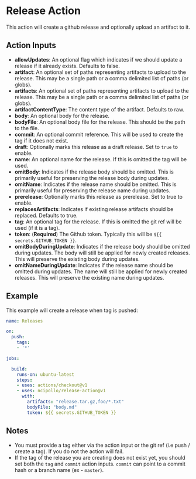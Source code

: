 # Release Action

This action will create a github release and optionally upload an artifact to it.

## Action Inputs
- **allowUpdates**: An optional flag which indicates if we should update a release if it already exists. Defaults to false.
- **artifact**: An optional set of paths representing artifacts to upload to the release. This may be a single path or a comma delimited list of paths (or globs).
- **artifacts**: An optional set of paths representing artifacts to upload to the release. This may be a single path or a comma delimited list of paths (or globs).
- **artifactContentType**: The content type of the artifact. Defaults to raw.
- **body**: An optional body for the release.
- **bodyFile**: An optional body file for the release. This should be the path to the file.
- **commit**: An optional commit reference. This will be used to create the tag if it does not exist.
- **draft**: Optionally marks this release as a draft release. Set to `true` to enable.
- **name**: An optional name for the release. If this is omitted the tag will be used.
- **omitBody**: Indicates if the release body should be omitted. This is primarily useful for preserving the release body during updates.
- **omitName**: Indicates if the release name should be omitted. This is primarily useful for preserving the release name during updates.
- **prerelease**: Optionally marks this release as prerelease. Set to true to enable.
- **replacesArtifacts**: Indicates if existing release artifacts should be replaced. Defaults to true.
- **tag**: An optional tag for the release. If this is omitted the git ref will be used (if it is a tag).
- **token**: (**Required**) The Github token. Typically this will be `${{ secrets.GITHUB_TOKEN }}`.
- **omitBodyDuringUpdate**: Indicates if the release body should be omitted during updates. The body will still be applied for newly created releases. This will preserve the existing body during updates.
- **omitNameDuringUpdate**: Indicates if the release name should be omitted during updates. The name will still be applied for newly created releases. This will preserve the existing name during updates.

## Example
This example will create a release when tag is pushed:

```yml
name: Releases

on: 
  push:
    tags:
    - '*'

jobs:

  build:
    runs-on: ubuntu-latest
    steps:
    - uses: actions/checkout@v1
    - uses: ncipollo/release-action@v1
      with:
        artifacts: "release.tar.gz,foo/*.txt"
        bodyFile: "body.md"
        token: ${{ secrets.GITHUB_TOKEN }}

```

## Notes
- You must provide a tag either via the action input or the git ref (i.e push / create a tag). If you do not the action will fail.
- If the tag of the release you are creating does not exist yet, you should set both the `tag` and `commit` action inputs. `commit` can point to a commit hash or a branch name (ex - `master`).
